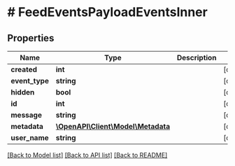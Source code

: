 # # FeedEventsPayloadEventsInner

## Properties

Name | Type | Description | Notes
------------ | ------------- | ------------- | -------------
**created** | **int** |  | [optional]
**event_type** | **string** |  | [optional]
**hidden** | **bool** |  | [optional]
**id** | **int** |  | [optional]
**message** | **string** |  | [optional]
**metadata** | [**\OpenAPI\Client\Model\Metadata**](Metadata.md) |  | [optional]
**user_name** | **string** |  | [optional]

[[Back to Model list]](../../README.md#models) [[Back to API list]](../../README.md#endpoints) [[Back to README]](../../README.md)
